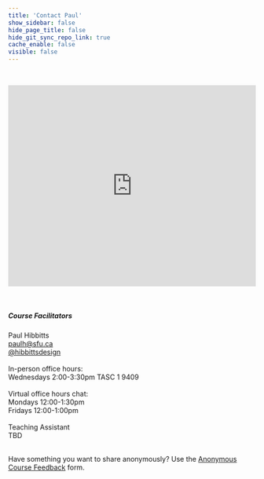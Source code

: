 ```yaml
---
title: 'Contact Paul'
show_sidebar: false
hide_page_title: false
hide_git_sync_repo_link: true
cache_enable: false
visible: false
---
```


<div class="row">
  <div class="col-md-8">
  <br><p><iframe style="border: 1px #ffffff none;" src="https://hibbitts.rocket.chat/livechat" width="100%" height="410px" name="myiFrame" allowfullscreen="allowfullscreen"></iframe></p><br>
  </div>
  <div class="col-md-4 order-first order-md-2">
  <h5>Course Facilitators</h5>
  Paul Hibbitts<br>  
  <span style="color:grey"><i class="fa fa-envelope" aria-hidden="true"></i></span><a href="mailto:&#112;&#97;&#117;&#108;&#104;&#64;&#115;&#102;&#117;&#46;&#99;&#97;">
    &#112;&#97;&#117;&#108;&#104;&#64;&#115;&#102;&#117;&#46;&#99;&#97;
  </a><br>
  <span style="color:grey"><i class="fa fa-twitter" aria-hidden="true"></i></span> <a href="https://twitter.com/hibbittsdesign">@hibbittsdesign</a><br>
  <br>In-person office hours:<br>Wednesdays 2:00-3:30pm TASC 1 9409<br><br>
  Virtual office hours chat:<br>Mondays 12:00-1:30pm<br>Fridays 12:00-1:00pm<br><br>     
  Teaching Assistant<br><span style="color:grey"><i class="fa fa-envelope" aria-hidden="true"></i></span>TBD<br>
  </div>
</div>

<br>Have something you want to share anonymously? Use the [Anonymous Course Feedback](https://oet.sandcats.io/shared/MpRBEVJ4SIAO9-Ofc9_iKoQSPjrc3UyqjL332ABE5HM) form.
